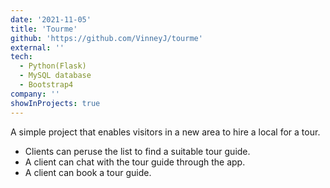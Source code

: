 ```yaml
---
date: '2021-11-05'
title: 'Tourme'
github: 'https://github.com/VinneyJ/tourme'
external: ''
tech:
  - Python(Flask)
  - MySQL database
  - Bootstrap4
company: ''
showInProjects: true
---
```


A simple project that enables visitors in a new area to hire a local for a tour.
- Clients can peruse the list to find a suitable tour guide.
- A client can chat with the tour guide through the app.
- A client can book a tour guide.
